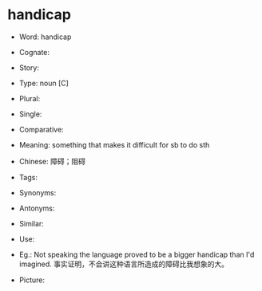 # handicap

- Word: handicap
- Cognate: 
- Story: 

- Type: noun [C]
- Plural: 
- Single: 
- Comparative: 
- Meaning: something that makes it difficult for sb to do sth
- Chinese: 障碍；阻碍
- Tags: 
- Synonyms: 
- Antonyms: 
- Similar: 
- Use: 
- Eg.: Not speaking the language proved to be a bigger handicap than I'd imagined. 事实证明，不会讲这种语言所造成的障碍比我想象的大。
- Picture: 

